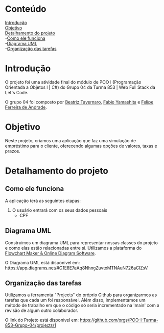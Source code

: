 # Conteúdo
[Introdução](#Introdução)  
[Objetivo](#Objetivo)  
[Detalhamento do projeto](#Detalhamento-do-projeto)  
  -[Como ele funciona](##Como-ele-funciona)  
  -[Diagrama UML](##Diagrama-UML)  
  -[Organização das tarefas](##Organização-das-tarefas)  

# Introdução

O projeto foi uma atividade final do módulo de POO I (Programação Orientada a Objetos I | C#) do Grupo 04 da Turma 853 | Web Full Stack da Let's Code.

O grupo 04 foi composto por [Beatriz Tavernaro](https://github.com/beatavernaro), [Fabio Yamashita](https://github.com/fabioyamashita) e [Felipe Ferreira de Andrade](https://github.com/felipefand).

# Objetivo

Neste projeto, criamos uma aplicação que faz uma simulação de empréstimo para o cliente, oferecendo algumas opções de valores, taxas e prazos.

# Detalhamento do projeto

## Como ele funciona

A aplicação terá as seguintes etapas:
1. O usuário entrará com os seus dados pessoais
   * CPF

## Diagrama UML

Construímos um diagrama UML para representar nossas classes do projeto e como elas estão relacionadas entre si. Utilizamos a plataforma do [Flowchart Maker & Online Diagram Software](https://app.diagrams.net/).

O Diagrama UML está disponível em: https://app.diagrams.net/#G1E8E7aAq8NhngZuvtxMTNAuN726aCIZsV

## Organização das tarefas

Utilizamos a ferramenta "Projects" do próprio Github para organizarmos as tarefas que cada um foi responsável. Além disso, implementamos um método de trabalho em que o código só seria incrementado na 'main' com a revisão de algum outro colaborador.

O link do Projeto está disponível em: https://github.com/orgs/POO-I-Turma-853-Grupo-04/projects/1
